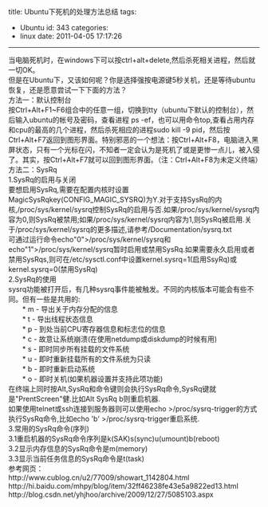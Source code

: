 title: Ubuntu下死机的处理方法总结
tags:
  - Ubuntu
id: 343
categories:
  - linux
date: 2011-04-05 17:17:26
---

<div id="_mcePaste">
<div id="_mcePaste">当电脑死机时，在windows下可以按ctrl+alt+delete,然后杀死相关进程，然后就一切OK。</div>
<div id="_mcePaste">但是在Ubuntu下，又该如何呢？你是选择强按电源键5秒关机，还是等待ubuntu恢复，还是愿意尝试一下下面的方法？</div>
<div id="_mcePaste">方法一：默认控制台</div>
<div id="_mcePaste">按Ctrl+Alt+F1~F6组合中的任意一组，切换到tty（ubuntu下默认的控制台），然后输入ubuntu的帐号及密码，查看进程 ps -ef，也可以用命令top,查看占用内存和cpu的最高的几个进程，然后杀死相应的进程sudo kill -9 pid，然后按Ctrl+Alt+F7返回到图形界面。特别邪恶的一个想法：按Ctrl+Alt+F8，电脑进入黑屏状态，只有一个光标在闪，不知者一定会认为是死机了或是更惨一点儿，被入侵了。其实，按Ctrl+Alt+F7就可以回到图形界面。（注：Ctrl+Alt+F8为未定义终端）</div>
<div id="_mcePaste">方法二：SysRq</div>
<div id="_mcePaste">1.SysRq的启用与关闭</div>
<div id="_mcePaste">要想启用SysRq,需要在配置内核时设置MagicSysRqkey(CONFIG_MAGIC_SYSRQ)为Y.对于支持SysRq的内核,/proc/sys/kernel/sysrq控制SysRq的启用与否.如果/proc/sys/kernel/sysrq内容为0,则SysRq被禁用;如果/proc/sys/kernel/sysrq内容为1,则SysRq被启用.关于/proc/sys/kernel/sysrq的更多描述,请参考/Documentation/sysrq.txt</div>
<div id="_mcePaste">可通过运行命令echo"0"&gt;/proc/sys/kernel/sysrq和echo"1"&gt;/proc/sys/kernel/sysrq暂时启用或禁用SysRq.如果需要永久启用或者禁用SysRqs,则可在/etc/sysctl.conf中设置kernel.sysrq=1(启用SsyRq)或kernel.sysrq=0(禁用SysRq)</div>
<div id="_mcePaste">2.SysRq的使用</div>
<div id="_mcePaste">sysrq功能被打开后，有几种sysrq事件能被触发。不同的内核版本可能会有些不同。但有一些是共用的:</div>
<div id="_mcePaste">　　* m - 导出关于内存分配的信息</div>
<div id="_mcePaste">　　* t - 导出线程状态信息</div>
<div id="_mcePaste">　　* p - 到处当前CPU寄存器信息和标志位的信息</div>
<div id="_mcePaste">　　* c - 故意让系统崩溃(在使用netdump或diskdump的时候有用)</div>
<div id="_mcePaste">　　* s - 即时同步所有挂载的文件系统</div>
<div id="_mcePaste">　　* u - 即时重新挂载所有的文件系统为只读</div>
<div id="_mcePaste">　　* b - 即时重新启动系统</div>
<div id="_mcePaste">　　* o - 即时关机(如果机器设置并支持此项功能)</div>
<div id="_mcePaste">在终端上同时按Alt,SysRq和命令键则会执行SysRq命令,SysRq键就是"PrentScreen"健.比如Alt SysRq b则重启机器.</div>
<div id="_mcePaste">如果使用telnet或ssh连接到服务器则可以使用echo &gt;/proc/sysrq-trigger的方式执行SysRq命令,比如echo 'b' &gt;/proc/sysrq-trigger重启系统.</div>
<div id="_mcePaste">3.常用的SysRq命令(序列)</div>
<div id="_mcePaste">3.1重启机器的SysRq命令序列是k(SAK)s(sync)u(umount)b(reboot)</div>
<div id="_mcePaste">3.2显示内存信息的SysRq命令是m(memory)</div>
<div id="_mcePaste">3.3显示当前任务信息的SysRq命令是t(task)</div>
<div id="_mcePaste">参考网页：</div>
<div id="_mcePaste">http://www.cublog.cn/u2/77009/showart_1142804.html</div>
<div id="_mcePaste">http://hi.baidu.com/mhpy/blog/item/32ff46238fe43e5a9822ed13.html</div>
<div id="_mcePaste">http://blog.csdn.net/yhjhoo/archive/2009/12/27/5085103.aspx</div>
</div>